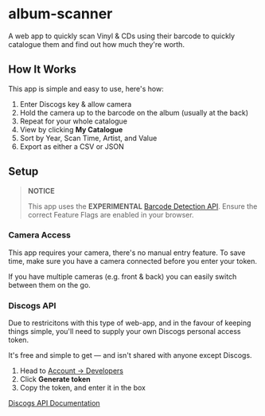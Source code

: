 # album-scanner
A web app to quickly scan Vinyl & CDs using their barcode to quickly catalogue them and find out how much they're worth.

## How It Works
This app is simple and easy to use, here's how:
1. Enter Discogs key & allow camera
2. Hold the camera up to the barcode on the album (usually at the back)
3. Repeat for your whole catalogue
4. View by clicking **My Catalogue**
5. Sort by Year, Scan Time, Artist, and Value
6. Export as either a CSV or JSON

## Setup
> **NOTICE**
>
> This app uses the **EXPERIMENTAL** [Barcode Detection API](https://developer.mozilla.org/en-US/docs/Web/API/Barcode_Detection_API).
> Ensure the correct Feature Flags are enabled in your browser.

### Camera Access
This app requires your camera, there's no manual entry feature.
To save time, make sure you have a camera connected before you enter your token.

If you have multiple cameras (e.g. front & back) you can easily switch between them on the go.

### Discogs API
Due to restricitons with this type of web-app, and in the favour of keeping things simple, you'll need to supply your own Discogs personal access token.

It's free and simple to get — and isn't shared with anyone except Discogs.

1. Head to [Account &rarr; Developers]("https://www.discogs.com/settings/developers")
2. Click **Generate token**
3. Copy the token, and enter it in the box

[Discogs API Documentation](https://www.discogs.com/developers/)